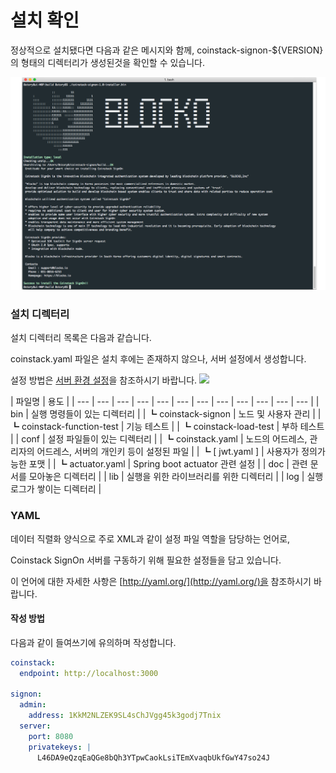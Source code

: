 # 설치 확인



정상적으로 설치됐다면 다음과 같은 메시지와 함께, coinstack-signon-${VERSION}의 형태의 디렉터리가 생성된것을 확인할 수 있습니다.

![](../.gitbook/assets/install-success%20%281%29.png)

### 설치 디렉터리

설치 디렉터리 목록은 다음과 같습니다.

coinstack.yaml 파일은 설치 후에는 존재하지 않으나, 서버 설정에서 생성합니다.

설정 방법은 [서버 환경 설정](../coinstack-signon-2/undefined-1/undefined.md)을 참조하시기 바랍니다. ![](blob:https://legacy.gitbook.com/c655df7a-0fdf-4695-9453-fb5db5299841)

| 파일명 | 용도 |
| --- | --- | --- | --- | --- | --- | --- | --- | --- | --- | --- | --- |
| bin | 실행 명령들이 있는 디렉터리 |
| ┗ coinstack-signon | 노드 및 사용자 관리 |
| ┗ coinstack-function-test | 기능 테스트 |
| ┗ coinstack-load-test | 부하 테스트 |
| conf | 설정 파일들이 있는 디렉터리 |
| ┗ coinstack.yaml | 노드의 어드레스, 관리자의 어드레스, 서버의 개인키 등이 설정된 파일 |
| ┗ \[ jwt.yaml \] | 사용자가 정의가능한 포맷 |
| ┗ actuator.yaml | Spring boot actuator 관련 설정 |
| doc | 관련 문서를 모아놓은 디렉터리 |
| lib | 실행을 위한 라이브러리를 위한 디렉터리 |
| log | 실행 로그가 쌓이는 디렉터리 |

### YAML

데이터 직렬화 양식으로 주로 XML과 같이 설정 파일 역할을 담당하는 언어로,

Coinstack SignOn 서버를 구동하기 위해 필요한 설정들을 담고 있습니다.

이 언어에 대한 자세한 사항은 [http://yaml.org/](http://yaml.org/)을 참조하시기 바랍니다.

#### 작성 방법

다음과 같이 들여쓰기에 유의하며 작성합니다.

```yaml
coinstack:
  endpoint: http://localhost:3000

signon:
  admin:
    address: 1KkM2NLZEK9SL4sChJVgg45k3godj7Tnix
  server:
    port: 8080
    privatekeys: |
      L46DA9eQzqEaQGe8bQh3YTpwCaokLsiTEmXvaqbUkfGwY47so24J
```



